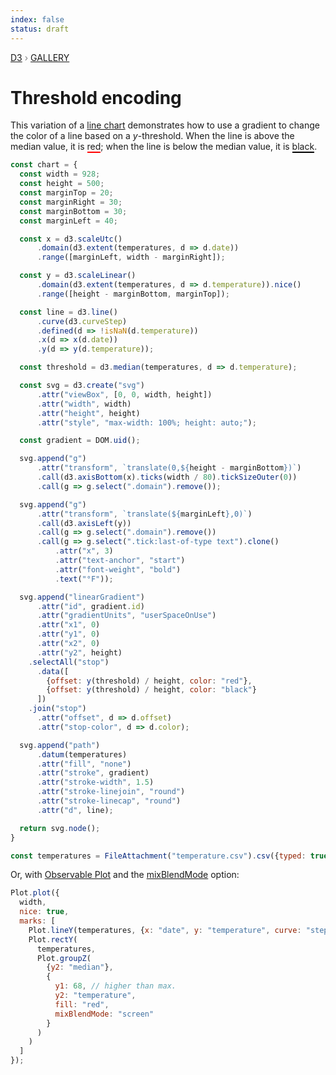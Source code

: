 ```yaml
---
index: false
status: draft
---
```


<div style="color: grey; font: 13px/25.5px var(--sans-serif); text-transform: uppercase;"><h1 style="display: none;">Threshold encoding</h1><a href="https://d3js.org/">D3</a> › <a href="/@d3/gallery">Gallery</a></div>

# Threshold encoding

This variation of a [line chart](/@d3/line-chart) demonstrates how to use a gradient to change the color of a line based on a _y_-threshold. When the line is above the median value, it is <span style="border-bottom: solid red 2px">red</span>; when the line is below the median value, it is <span style="border-bottom: solid black 2px">black</span>.

```js echo
const chart = {
  const width = 928;
  const height = 500;
  const marginTop = 20;
  const marginRight = 30;
  const marginBottom = 30;
  const marginLeft = 40;

  const x = d3.scaleUtc()
      .domain(d3.extent(temperatures, d => d.date))
      .range([marginLeft, width - marginRight]);

  const y = d3.scaleLinear()
      .domain(d3.extent(temperatures, d => d.temperature)).nice()
      .range([height - marginBottom, marginTop]);

  const line = d3.line()
      .curve(d3.curveStep)
      .defined(d => !isNaN(d.temperature))
      .x(d => x(d.date))
      .y(d => y(d.temperature));

  const threshold = d3.median(temperatures, d => d.temperature);

  const svg = d3.create("svg")
      .attr("viewBox", [0, 0, width, height])
      .attr("width", width)
      .attr("height", height)
      .attr("style", "max-width: 100%; height: auto;");

  const gradient = DOM.uid();

  svg.append("g")
      .attr("transform", `translate(0,${height - marginBottom})`)
      .call(d3.axisBottom(x).ticks(width / 80).tickSizeOuter(0))
      .call(g => g.select(".domain").remove());

  svg.append("g")
      .attr("transform", `translate(${marginLeft},0)`)
      .call(d3.axisLeft(y))
      .call(g => g.select(".domain").remove())
      .call(g => g.select(".tick:last-of-type text").clone()
          .attr("x", 3)
          .attr("text-anchor", "start")
          .attr("font-weight", "bold")
          .text("°F"));

  svg.append("linearGradient")
      .attr("id", gradient.id)
      .attr("gradientUnits", "userSpaceOnUse")
      .attr("x1", 0)
      .attr("y1", 0)
      .attr("x2", 0)
      .attr("y2", height)
    .selectAll("stop")
      .data([
        {offset: y(threshold) / height, color: "red"},
        {offset: y(threshold) / height, color: "black"}
      ])
    .join("stop")
      .attr("offset", d => d.offset)
      .attr("stop-color", d => d.color);

  svg.append("path")
      .datum(temperatures)
      .attr("fill", "none")
      .attr("stroke", gradient)
      .attr("stroke-width", 1.5)
      .attr("stroke-linejoin", "round")
      .attr("stroke-linecap", "round")
      .attr("d", line);

  return svg.node();
}
```

```js echo
const temperatures = FileAttachment("temperature.csv").csv({typed: true});
```

Or, with [Observable Plot](/plot/) and the [mixBlendMode](/plot/features/marks#mark-options) option:

```js echo
Plot.plot({
  width,
  nice: true,
  marks: [
    Plot.lineY(temperatures, {x: "date", y: "temperature", curve: "step"}),
    Plot.rectY(
      temperatures,
      Plot.groupZ(
        {y2: "median"},
        {
          y1: 68, // higher than max.
          y2: "temperature",
          fill: "red",
          mixBlendMode: "screen"
        }
      )
    )
  ]
});
```
